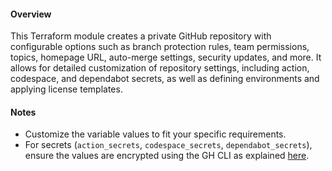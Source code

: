 
#### Overview
This Terraform module creates a private GitHub repository with configurable options such as branch protection rules, team permissions, topics, homepage URL, auto-merge settings, security updates, and more. It allows for detailed customization of repository settings, including action, codespace, and dependabot secrets, as well as defining environments and applying license templates.

#### Notes
- Customize the variable values to fit your specific requirements.
- For secrets (`action_secrets`, `codespace_secrets`, `dependabot_secrets`), ensure the values are encrypted using the GH CLI as explained [here](https://github.com/FociSolutions/github-foundations/blob/main/docs/gh-secrets.md).